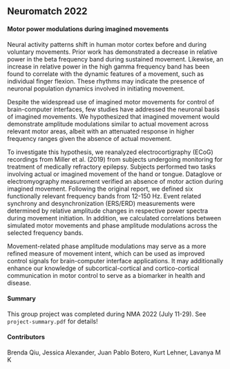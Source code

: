 ## Neuromatch 2022

#### Motor power modulations during imagined movements

Neural activity patterns shift in human motor cortex before and during voluntary movements. Prior work has demonstrated a decrease in relative power in the beta frequency band during sustained movement. Likewise, an increase in relative power in the high gamma frequency band has been found to correlate with the dynamic features of a movement, such as individual finger flexion. These rhythms may indicate the presence of neuronal population dynamics involved in initiating movement.

Despite the widespread use of imagined motor movements for control of brain-computer interfaces, few studies have addressed the neuronal basis of imagined movements. We hypothesized that imagined movement would demonstrate amplitude modulations similar to actual movement across relevant motor areas, albeit with an attenuated response in higher frequency ranges given the absence of actual movement.

To investigate this hypothesis, we reanalyzed electrocortigraphy (ECoG) recordings from Miller et al. (2019) from subjects undergoing monitoring for treatment of medically refractory epilepsy. Subjects performed two tasks involving actual or imagined movement of the hand or tongue. Dataglove or electromyography measurement verified an absence of motor action during imagined movement. Following the original report, we defined six functionally relevant frequency bands from 12-150 Hz. Event related synchrony and desynchronization (ERS/ERD) measurements were determined by relative amplitude changes in respective power spectra during movement initiation. In addition, we calculated correlations between simulated motor movements and phase amplitude modulations across the selected frequency bands.

Movement-related phase amplitude modulations may serve as a more refined measure of movement intent, which can be used as improved control signals for brain-computer interface applications. It may additionally enhance our knowledge of subcortical-cortical and cortico-cortical communication in motor control to serve as a biomarker in health and disease.


#### Summary
This group project was completed during NMA 2022 (July 11-29). See `project-summary.pdf` for details!

#### Contributors
Brenda Qiu, Jessica Alexander, Juan Pablo Botero, Kurt Lehner, Lavanya M K